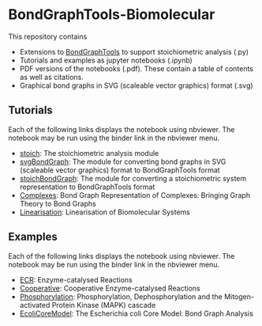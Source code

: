 # BondGraphTools-Biomolecular
This repository contains
- Extensions to [BondGraphTools](https://pypi.org/project/BondGraphTools/) to support stoichiometric analysis (.py)
- Tutorials and examples as jupyter notebooks (.ipynb)
- PDF versions of the notebooks (.pdf). These contain a table of contents as well as citations.
- Graphical bond graphs in SVG (scaleable vector graphics) format
  (.svg)
  
## Tutorials
Each of the following links displays the notebook using nbviewer. The
notebook may be run using the binder link in the nbviewer menu.
- [stoich](https://nbviewer.jupyter.org/github/gawthrop/BondGraphTools-Biomolecular/tree/master/stoich.ipynb): The stoichiometric analysis module
- [svgBondGraph](https://nbviewer.jupyter.org/github/gawthrop/BondGraphTools-Biomolecular/tree/master/svgBondGraph.ipynb): The module for converting bond graphs in SVG (scaleable vector graphics) format to BondGraphTools format
- [stoichBondGraph](https://nbviewer.jupyter.org/github/gawthrop/BondGraphTools-Biomolecular/tree/master/stoichBondGraph.ipynb): The module for converting a stoichiometric system representation to BondGraphTools format
- [Complexes](https://nbviewer.jupyter.org/github/gawthrop/BondGraphTools-Biomolecular/tree/master/Complexes.ipynb): Bond Graph Representation of Complexes: Bringing Graph Theory to Bond Graphs
- [Linearisation](https://nbviewer.jupyter.org/github/gawthrop/BondGraphTools-Biomolecular/tree/master/Linearisation.ipynb): 
Linearisation of Biomolecular Systems

## Examples
Each of the following links displays the notebook using nbviewer. The
notebook may be run using the binder link in the nbviewer menu.
- [ECR](https://nbviewer.jupyter.org/github/gawthrop/BondGraphTools-Biomolecular/tree/master/ECR.ipynb): Enzyme-catalysed Reactions
- [Cooperative](https://nbviewer.jupyter.org/github/gawthrop/BondGraphTools-Biomolecular/tree/master/Cooperative.ipynb): Cooperative Enzyme-catalysed Reactions
- [Phosphorylation](https://nbviewer.jupyter.org/github/gawthrop/BondGraphTools-Biomolecular/tree/master/Phosphorylation.ipynb): Phosphorylation, Dephosphorylation and the Mitogen-activated Protein Kinase (MAPK) cascade
- [EcoliCoreModel](https://nbviewer.jupyter.org/github/gawthrop/BondGraphTools-Biomolecular/tree/master/EcoliCoreModel.ipynb): The Escherichia coli Core Model: Bond Graph Analysis
